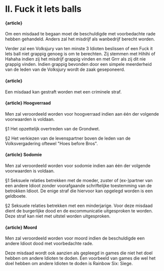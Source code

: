 # II. Fuck it lets balls

#### {article}
Om een misdaad te begaan moet de beschuldigde met voorbedachte rade hebben gehandeld.
Anders zal het misdrijf als wanbedrijf berecht worden.

Verder zal een Volksjury van ten minste 3 Idioten beslissen of een Fuck it lets ball niet grappig genoeg is om te berechten.
Zij stemmen met Hihihi of Hahaha indien zij het misdrijf grappig vinden en met Grrr als zij dit nie grappig vinden.
Indien grappig bevonden door een simpele meerderheid van de leden van de Volksjury wordt de zaak geseponeerd.

#### {article}
Een misdaad kan gestraft worden met een criminele straf.

#### {article} Hoogverraad
Men zal veroordeeld worden voor hoogverraad indien aan één der volgende voorwaarden is voldaan.

§1 Het opzettelijk overtreden van de Grondwet.

§2 Het verkiezen van de levenspartner boven de leden van de Volksvergadering oftewel "Hoes before Bros".

#### {article} Sodomie
Men zal veroordeeld worden voor sodomie indien aan één der volgende voorwaarden is voldaan.

§1 Seksuele relaties betrekken met de moeder, zuster of (ex-)partner van een andere Idioot zonder voorafgaande schriftelijke toestemming van de betrokken Idioot. De enige straf die hiervoor kan opgelegd worden is een geldboete.

§2 Seksuele relaties betrekken met een minderjarige. Voor deze misdaad dient de burgerlijke dood en de excommunicatie uitgesproken te worden. Deze straf kan niet met uitstel worden uitgesproken.

#### {article} Moord
Men zal veroordeeld worden voor moord indien de beschuldigde een andere Idioot dood met voorbedachte rade.

Deze misdaad wordt ook aanzien als gepleegd in games die niet het doel hebben om andere Idioten te doden. Een voorbeeld van games die wel het doel hebben om andere Idioten te doden is Rainbow Six: Siege.